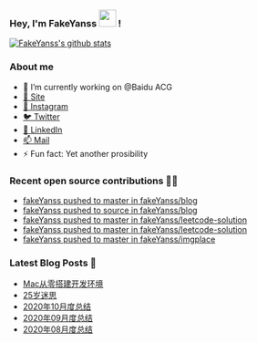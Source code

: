 ### Hey, I'm FakeYanss <img src="https://media.giphy.com/media/hvRJCLFzcasrR4ia7z/giphy.gif" width="30px"> !

[![FakeYanss's github stats](https://github-readme-stats.vercel.app/api?username=fakeyanss)](https://github.com/fakeyanss)

### About me
- 🔭 I’m currently working on @Baidu ACG
- [🦓 Site](https://foreti.me)
- [📸 Instagram](https://www.instagram.com/fakeyanss/)
- [🐦 Twitter](https://twitter.com/fakeYanss)
- [💼 LinkedIn](https://www.linkedin.com/in/foretime) 
- [📫 Mail](mailto:yanshisangc@gmail.com)
- ⚡ Fun fact: Yet another prosibility

### Recent open source contributions 👨‍💻

<!-- GITHUB:START -->
- [fakeYanss pushed to master in fakeYanss/blog](https://github.com/fakeYanss/blog/compare/a9086ba6cd...b145a4be89)
- [fakeYanss pushed to source in fakeYanss/blog](https://github.com/fakeYanss/blog/compare/1792ce112f...2553080074)
- [fakeYanss pushed to master in fakeYanss/leetcode-solution](https://github.com/fakeYanss/leetcode-solution/compare/59a0fe08a4...efa552e890)
- [fakeYanss pushed to master in fakeYanss/leetcode-solution](https://github.com/fakeYanss/leetcode-solution/compare/47bc8fab38...59a0fe08a4)
- [fakeYanss pushed to master in fakeYanss/imgplace](https://github.com/fakeYanss/imgplace/compare/a960d6a020...668b5e4498)
<!-- GITHUB:END -->

### Latest Blog Posts 📕
<!-- BLOG:START -->
- [Mac从零搭建开发环境](https://foreti.me/blog/2021/03/14/setup-env-on-mac/)
- [25岁迷思](https://foreti.me/blog/2021/01/09/thinking-at-25-years-old/)
- [2020年10月度总结](https://foreti.me/blog/2020/10/28/2020-10-review/)
- [2020年09月度总结](https://foreti.me/blog/2020/10/28/2020-09-review/)
- [2020年08月度总结](https://foreti.me/blog/2020/09/05/2020-08-review/)
<!-- BLOG:END -->
